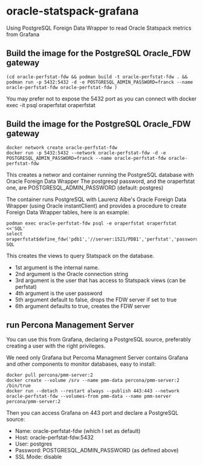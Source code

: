 # oracle-statspack-grafana
Using PostgreSQL Foreign Data Wrapper to read Oracle Statspack metrics from Grafana

## Build the image for the PostgreSQL Oracle_FDW gateway
```
(cd oracle-perfstat-fdw && podman build -t oracle-perfstat-fdw . && podman run -p 5432:5432 -d -e POSTGRESQL_ADMIN_PASSWORD=franck --name oracle-perfstat-fdw oracle-perfstat-fdw )
```
You may prefer not to expose the 5432 port as you can connect with docker exec -it psql oraperfstat oraperfstat

## Build the image for the PostgreSQL Oracle_FDW gateway
```
docker network create oracle-perfstat-fdw
docker run -p 5432:5432 --network oracle-perfstat-fdw -d -e POSTGRESQL_ADMIN_PASSWORD=franck --name oracle-perfstat-fdw oracle-perfstat-fdw
```
This creates a networ and container running the PostgreSQL database with Oracle Foreign Data Wrapper
The postgresql password, and the oraperfstat one, are POSTGRESQL_ADMIN_PASSWORD (default: postgres)

The container runs PostgreSQL with Laurenz Albe's Oracle Foreign Data Wrapper (using Oracle instantClient) and provides a procedure to create Foreign Data Wrapper tables, here is an example:
```
podman exec oracle-perfstat-fdw psql -e oraperfstat oraperfstat <<'SQL'
select  oraperfstat$define_fdw('pdb1','//server:1521/PDB1','perfstat','password',true,true);
SQL
```
This creates the views to query Statspack on the database.
- 1st argument is the internal name.
- 2nd argument is the Oracle connection string
- 3rd argument is the user that has access to Statspack views (can be perfstat)
- 4th argument is the user password
- 5th argument default to false, drops the FDW server if set to true
- 6th argument defaults to true, creates the FDW server

## run Percona Management Server
You can use this from Grafana, declaring a PostgreSQL source, preferably creating a user with the right privileges. 

We need only Grafana but Percoma Managment Server contains Grafana and other components to monitor databases, easy to install:
```
docker pull percona/pmm-server:2
docker create --volume /srv --name pmm-data percona/pmm-server:2 /bin/true
docker run --detach --restart always --publish 443:443 --network oracle-perfstat-fdw --volumes-from pmm-data --name pmm-server percona/pmm-server:2
```

Then you can access Grafana on 443 port and declare a PostgreSQL source:
- Name: oracle-perfstat-fdw (which I set as default)
- Host: oracle-perfstat-fdw:5432
- User: postgres
- Password: POSTGRESQL_ADMIN_PASSWORD (as defined above)
- SSL Mode: disable
